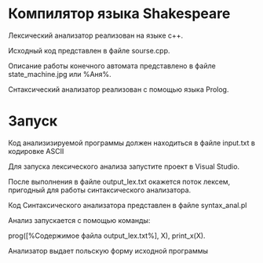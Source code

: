 # Компилятор языка Shakespeare

Лексический анализатор реализован на языке с++.

Исходный код представлен в файле sourse.cpp.

Описание работы конечного автомата представлено в файле state_machine.jpg или %Аня%.

Снтаксический анализатор реализован с помощью языка Prolog.

# Запуск

Код анализизируемой программы должен находиться в файле input.txt в кодировке ASCII

Для запуска лексического анализа запустите проект в Visual Studio. 

После выполнения в файле output_lex.txt окажется поток лексем, пригодный для работы синтаксического анализатора.



Код Синтаксического анализатора представлен в файле syntax_anal.pl

Анализ запускается с помощью команды:

prog([%Содержимое файла output_lex.txt%], X), print_x(X).

Анализатор выдает польскую форму исходной программы
